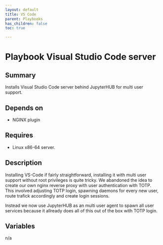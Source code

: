 ```yaml
---
layout: default
title: VS Code
parent: Playbooks
has_children: false
toc: true

---
```


# Playbook Visual Studio Code server

## Summary
Installs Visual Studio Code server behind JupyterHUB for multi user support. 

## Depends on
-   NGINX plugin

## Requires
-   Linux x86-64 server.

## Description
Installing VS-Code if fairly straightforward, installing it with multi user support without root privileges is quite tricky. We abandoned the idea to create our own nginx reverse proxy with user authentication with TOTP. This involved adjusting TOTP login, spawning daemons for every new user, route trafick accordingly and create login sessions.

Instead we now use JupyterHUB as an multi user agent to spawn all user services because it allready does all of this out of the box with TOTP login.

## Variables
n/a